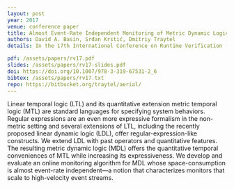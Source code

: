 ```yaml
---
layout: post
year: 2017
venue: conference paper
title: Almost Event-Rate Independent Monitoring of Metric Dynamic Logic
authors: David A. Basin, Srđan Krstić, Dmitriy Traytel
details: In the 17th International Conference on Runtime Verification (RV 2017).

pdf: /assets/papers/rv17.pdf
slides: /assets/papers/rv17-slides.pdf
doi: https://doi.org/10.1007/978-3-319-67531-2_6
bibtex: /assets/papers/rv17.txt
repo: https://bitbucket.org/traytel/aerial/
---
```


Linear temporal logic (LTL) and its quantitative extension metric temporal logic (MTL) are standard languages for specifying system behaviors. Regular expressions are an even more expressive formalism in the non-metric setting and several extensions of LTL, including the recently proposed linear dynamic logic (LDL), offer regular-expression-like constructs. We extend LDL with past operators and quantitative features. The resulting metric dynamic logic (MDL) offers the quantitative temporal conveniences of MTL while increasing its expressiveness. We develop and evaluate an online monitoring algorithm for MDL whose space-consumption is almost event-rate independent—a notion that characterizes monitors that scale to high-velocity event streams.